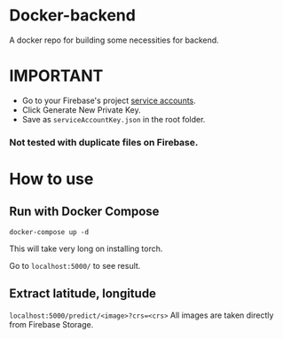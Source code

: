 # Docker-backend
A docker repo for building some necessities for backend.

# IMPORTANT
- Go to your Firebase's project [service accounts](https://console.firebase.google.com/project/_/settings/serviceaccounts/adminsdk).
- Click Generate New Private Key.
- Save as `serviceAccountKey.json` in the root folder.
### Not tested with duplicate files on Firebase.

# How to use
## Run with Docker Compose
```
docker-compose up -d
```
This will take very long on installing torch.

Go to `localhost:5000/` to see result.

## Extract latitude, longitude
```localhost:5000/predict/<image>?crs=<crs>```
All images are taken directly from Firebase Storage.
